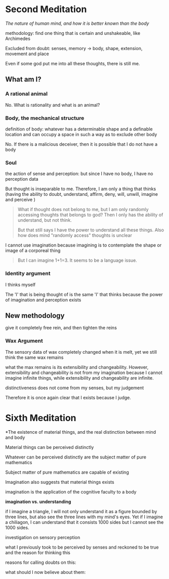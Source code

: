 # Second Meditation

*The nature of human mind, and how it is better known than the body*

methodology: find one thing that is certain and unshakeable, like Archimedes

Excluded from doubt: senses, memory -> body, shape, extension, movement and place

Even if some god put me into all these thoughts, there is still me.

## What am I?

### A rational animal

No. What is rationality and what is an animal?

### Body, the mechanical structure

definition of body: whatever has a determinable shape and a definable location and can occupy a space in such a way as to exclude other body

No. If there is a malicious deceiver, then it is possible that I do not have a body

### Soul

the action of sense and perception: but since I have no body, I have no perception data

But thought is inseparable to me. Therefore, I am only a thing that thinks (having the ability to doubt, understand, affirm, deny, will, unwill, imagine and perceive )

> What if thought does not belong to me, but I am only randomly accessing thoughts that belongs to god? Then I only has the ability of understand, but not think.
>
> But that still says I have the power to understand all these things. Also how does mind "randomly access" thoughts is unclear

I cannot use imagination because imagining is to contemplate the shape or image of a corporeal thing

> But I can imagine 1+1=3. It seems to be a language issue.

### Identity argument

I thinks myself

The 'I' that is being thought of is the same 'I' that thinks because the power of imagination and perception exists

## New methodology

give it completely free rein, and then tighten the reins

### Wax Argument

The sensory data of wax completely changed when it is melt, yet we still think the same wax remains

what the max remains is its extensibility and changeability. However, extensibility and changeability is not from my imagination because I cannot imagine infinite things, while extensibility and changeability are infinite.

distinctiveness does not come from my senses, but my judgement

Therefore it is once again clear that I exists because I judge.


# Sixth Meditation

*The existence of material things, and the real distinction between mind and body

Material things can be perceived distinctly

Whatever can be perceived distinctly are the subject matter of pure mathematics

Subject matter of pure mathematics are capable of existing


Imagination also suggests that material things exists

imagination is the application of the cognitive faculty to a body


**imagination vs. understanding**

if I imagine a triangle, I will not only understand it as a figure bounded by three lines, but also see the three lines with my mind's eyes. Yet if I imagine a chiliagon, I can understand that it consists 1000 sides but I cannot see the 1000 sides.


investigation on sensory perception

what I previously took to be perceived by senses and reckoned to be true and the reason for thinking this

reasons for calling doubts on this:

what should I now believe about them:


